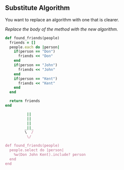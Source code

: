 ## Substitute Algorithm
You want to replace an algorithm with one that is clearer.

*Replace the body of the method with the new algorithm.*

```ruby
def found_friends(people)
  friends = []
  people.each do |person|
    if(person == "Don")
      friends << "Don"
    end
    if(person == "John")
      friends << "John"
    end
    if(person == "Kent")
      friends << "Kent"
    end
  end

  return friends
end

          ||
          ||
          ||
         _||_
         \  /
          \/

def found_friends(people)
  people.select do |person|
    %w(Don John Kent).include? person
  end
end
```
